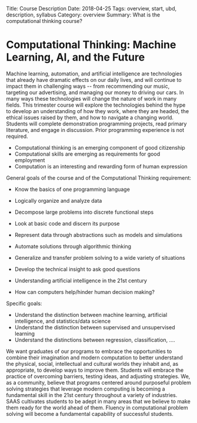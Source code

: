 Title: Course Description 
Date: 2018-04-25
Tags: overview, start, ubd, description, syllabus
Category: overview
Summary: What is the computational thinking course?


# Computational Thinking: Machine Learning, AI, and the Future


Machine learning, automation, and artificial intelligence are technologies that already have dramatic effects on our daily lives, and will continue to impact them in challenging ways -- from recommending our music, targeting our advertising, and managing our money to driving our cars. In many ways these technologies will change the nature of work in many fields.  This trimester course will explore the technologies behind the hype to develop an understanding of how they work, where they are headed, the ethical issues raised by them, and how to navigate a changing world.  Students will complete demonstration programming projects, read primary literature, and engage in discussion.  Prior programming experience is not required.

 * Computational thinking is an emerging component of good citizenship
 * Computational skills are emerging as requirements for good employment
 * Computation is an interesting and rewarding form of human expression

General goals of the course and of the Computational Thinking requirement:

 * Know the basics of one programming language 
 * Logically organize and analyze data
 * Decompose large problems into discrete functional steps
 * Look at basic code and discern its purpose

 * Represent data through abstractions such as models  and simulations
 * Automate solutions through algorithmic thinking
 * Generalize and transfer problem solving to a wide variety of situations

 * Develop the technical insight to ask good questions
 * Understanding artificial intelligence in the 21st century
 * How can computers help/hinder human decision making?

Specific goals:

 * Understand the distinction between machine learning, artificial intelligence, and statistics/data science
 * Understand the distinction between supervised and unsupervised learning
 * Understand the distinctions between regression, classification, ....




We want graduates of our programs to embrace the opportunities to combine their imagination and modern computation to better understand the physical, social, intellectual and cultural worlds they inhabit and, as appropriate, to develop ways to improve them. Students will embrace the practice of overcoming barriers, testing ideas, and adjusting strategies.  We, as a community, believe that programs centered around purposeful problem solving strategies that leverage modern computing is becoming a fundamental skill in the 21st century throughout a variety of industries.  SAAS cultivates students to be adept in many areas that we believe to make them ready for the world ahead of them.  Fluency in computational problem solving will become a fundamental capability of successful students.  




